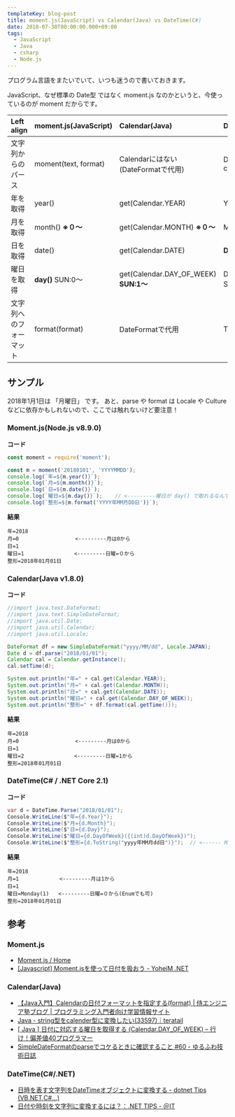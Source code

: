 ```yaml
---
templateKey: blog-post
title: moment.js(JavaScript) vs Calendar(Java) vs DateTime(C#)
date: 2018-07-30T00:00:00.000+09:00
tags:
  - JavaScript
  - Java
  - csharp
  - Node.js
---
```

プログラム言語をまたいでいて、いつも迷うので書いておきます。

<!--more-->
JavaScript、なぜ標準の Date型 ではなく moment.js なのかというと、今使っているのが moment だからです。

| Left align       |moment.js(JavaScript)            |Calendar(Java)              |DateTime(C#)       |
|:-----------------|:-----------------------------|:---------------------------|:------------------|
| 文字列からのパース   |moment(text, format)          |Calendarにはない(DateFormatで代用)|DateTime.Parse(text, culture)   |
| 年を取得           |year()                        |get(Calendar.YEAR)          |Year               |
| 月を取得           |month() **※０〜**              |get(Calendar.MONTH) **※０〜** |Month **※1〜**     |
| 日を取得           |date()                        |get(Calendar.DATE)          |**Day**               |
| 曜日を取得         |**day()** SUN:0〜              |get(Calendar.DAY_OF_WEEK) **SUN:1〜**|DayOfWeek         SUN:0〜|
| 文字列へのフォーマット |format(format)                 |DateFormatで代用            |ToString(format)          |


## サンプル

2018年1月1日は 「月曜日」 です。
あと、parse や format は Locale や Culture などに依存かもしれないので、ここでは触れないけど要注意！

### Moment.js(Node.js v8.9.0)

**コード**

```javascript
const moment = require('moment');

const m = moment('20180101', 'YYYYMMDD');
console.log(`年=${m.year()}`);
console.log(`月=${m.month()}`);
console.log(`日=${m.date()}`);
console.log(`曜日=${m.day()}`);    // <---------曜日が day() で取れるなんて、わかるわけ…
console.log(`整形=${m.format('YYYY年MM月DD日')}`);
```

**結果**

```
年=2018
月=0                  <---------月は0から
日=1
曜日=1                <---------日曜=０から
整形=2018年01月01日
```

### Calendar(Java v1.8.0)

**コード**

```java
//import java.text.DateFormat;
//import java.text.SimpleDateFormat;
//import java.util.Date;
//import java.util.Calendar;
//import java.util.Locale;

DateFormat df = new SimpleDateFormat("yyyy/MM/dd", Locale.JAPAN);
Date d = df.parse("2018/01/01");
Calendar cal = Calendar.getInstance();
cal.setTime(d);

System.out.println("年=" + cal.get(Calendar.YEAR));
System.out.println("月=" + cal.get(Calendar.MONTH));
System.out.println("日=" + cal.get(Calendar.DATE));
System.out.println("曜日=" + cal.get(Calendar.DAY_OF_WEEK));
System.out.println("整形=" + df.format(cal.getTime()));
```

**結果**

```
年=2018
月=0                  <---------月は0から
日=1
曜日=2                <---------日曜=1から
整形=2018年01月01日
```

### DateTime(C# / .NET Core 2.1)

**コード**

```csharp
var d = DateTime.Parse("2018/01/01");
Console.WriteLine($"年={d.Year}");
Console.WriteLine($"月={d.Month}");
Console.WriteLine($"日={d.Day}");
Console.WriteLine($"曜日={d.DayOfWeek}({(int)d.DayOfWeek})");
Console.WriteLine($"整形={d.ToString("yyyy年MM月dd日")}");  // <------ MM だけ大文字だ
```

**結果**

```
年=2018
月=1             <---------月は1から
日=1
曜日=Monday(1)   <---------日曜=０から(Enumでも可)
整形=2018年01月01日
```

## 参考

### Moment.js

* [Moment.js / Home](https://momentjs.com/)
* [[Javascript] Moment.jsを使って日付を扱おう - YoheiM .NET](https://www.yoheim.net/blog.php?q=20180201)

### Calendar(Java)

* [【Java入門】Calendarの日付フォーマットを指定する(format) | 侍エンジニア塾ブログ | プログラミング入門者向け学習情報サイト](https://www.sejuku.net/blog/20325)
* [Java - string型をcalender型に変換したい(33597)｜teratail](https://teratail.com/questions/33597)
* [[ Java ] 日付に対応する曜日を取得する (Calendar.DAY_OF_WEEK) – 行け！偏差値40プログラマー](http://hensa40.cutegirl.jp/archives/5373)
* [SimpleDateFormatのparseでコケるときに確認すること #60 - ゆるふわ技術日誌](https://yurufuwa-tech.hatenablog.com/entry/2017/07/13/222455)

### DateTime(C#/.NET)

* [日時を表す文字列をDateTimeオブジェクトに変換する - dotnet Tips (VB.NET,C#...)](https://dobon.net/vb/dotnet/string/datetimeparse.html#section1)
* [日付や時刻を文字列に変換するには？：.NET TIPS - ＠IT](http://www.atmarkit.co.jp/ait/articles/0408/27/news104.html)
